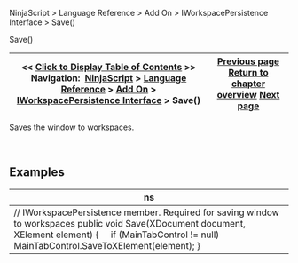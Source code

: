 ﻿


NinjaScript \> Language Reference \> Add On \> IWorkspacePersistence Interface \> Save()






















Save()







| \<\< [Click to Display Table of Contents](iworkspacepersistence_save.md) \>\> **Navigation:**     [NinjaScript](ninjascript-1.md) \> [Language Reference](language_reference_wip-1.md) \> [Add On](add_on-1.md) \> [IWorkspacePersistence Interface](iworkspacepersistence_interface-1.md) \> Save() | [Previous page](iworkspacepersistence_restore-1.md) [Return to chapter overview](iworkspacepersistence_interface-1.md) [Next page](workspaceoptions-1.md) |
| --- | --- |











Saves the window to workspaces.


 


## 


## Examples




| ns |
| --- |
| // IWorkspacePersistence member. Required for saving window to workspaces public void Save(XDocument document, XElement element) {      if (MainTabControl !\= null)          MainTabControl.SaveToXElement(element); } |









